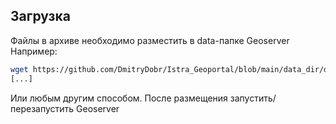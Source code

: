 ## Загрузка

Файлы в архиве необходимо разместить в data-папке Geoserver
Например:
```sh
wget https://github.com/DmitryDobr/Istra_Geoportal/blob/main/data_dir/data.zip
[...]
```

Или любым другим способом. После размещения запустить/перезапустить Geoserver
